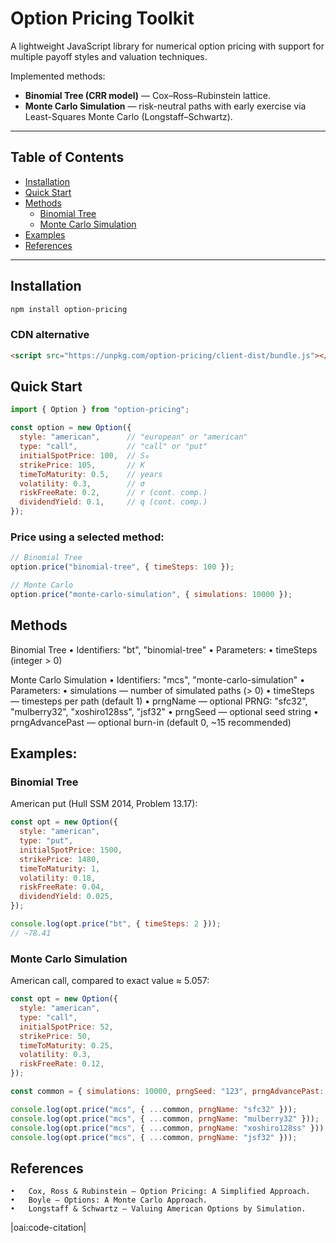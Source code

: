 # Option Pricing Toolkit

A lightweight JavaScript library for numerical option pricing with support for multiple payoff styles and valuation techniques.

Implemented methods:
- **Binomial Tree (CRR model)** — Cox–Ross–Rubinstein lattice.
- **Monte Carlo Simulation** — risk-neutral paths with early exercise via Least-Squares Monte Carlo (Longstaff–Schwartz).

---

## Table of Contents
- [Installation](#installation)
- [Quick Start](#quick-start)
- [Methods](#methods)
  - [Binomial Tree](#binomial-tree)
  - [Monte Carlo Simulation](#monte-carlo-simulation)
- [Examples](#examples)
- [References](#references)

---

## Installation

```bash
npm install option-pricing
```


### CDN alternative

```HTML
<script src="https://unpkg.com/option-pricing/client-dist/bundle.js"></script>
```

## Quick Start

```Javascript
import { Option } from "option-pricing";

const option = new Option({
  style: "american",      // "european" or "american"
  type: "call",           // "call" or "put"
  initialSpotPrice: 100,  // S₀
  strikePrice: 105,       // K
  timeToMaturity: 0.5,    // years
  volatility: 0.3,        // σ
  riskFreeRate: 0.2,      // r (cont. comp.)
  dividendYield: 0.1,     // q (cont. comp.)
});
```
### Price using a selected method:

```Javascript
// Binomial Tree
option.price("binomial-tree", { timeSteps: 100 });

// Monte Carlo
option.price("monte-carlo-simulation", { simulations: 10000 });
```

## Methods

Binomial Tree
	•	Identifiers: "bt", "binomial-tree"
	•	Parameters:
	•	timeSteps (integer > 0)

Monte Carlo Simulation
	•	Identifiers: "mcs", "monte-carlo-simulation"
	•	Parameters:
	•	simulations — number of simulated paths (> 0)
	•	timeSteps — timesteps per path (default 1)
	•	prngName — optional PRNG: "sfc32", "mulberry32", "xoshiro128ss", "jsf32"
	•	prngSeed — optional seed string
	•	prngAdvancePast — optional burn-in (default 0, ~15 recommended)

## Examples:

### Binomial Tree

American put (Hull SSM 2014, Problem 13.17):
```Javascript
const opt = new Option({
  style: "american",
  type: "put",
  initialSpotPrice: 1500,
  strikePrice: 1480,
  timeToMaturity: 1,
  volatility: 0.18,
  riskFreeRate: 0.04,
  dividendYield: 0.025,
});

console.log(opt.price("bt", { timeSteps: 2 }));
// ~78.41
```

### Monte Carlo Simulation

American call, compared to exact value ≈ 5.057:

```Javascript
const opt = new Option({
  style: "american",
  type: "call",
  initialSpotPrice: 52,
  strikePrice: 50,
  timeToMaturity: 0.25,
  volatility: 0.3,
  riskFreeRate: 0.12,
});

const common = { simulations: 10000, prngSeed: "123", prngAdvancePast: 15 };

console.log(opt.price("mcs", { ...common, prngName: "sfc32" }));
console.log(opt.price("mcs", { ...common, prngName: "mulberry32" }));
console.log(opt.price("mcs", { ...common, prngName: "xoshiro128ss" }));
console.log(opt.price("mcs", { ...common, prngName: "jsf32" }));
```

## References
	•	Cox, Ross & Rubinstein — Option Pricing: A Simplified Approach.
	•	Boyle — Options: A Monte Carlo Approach.
	•	Longstaff & Schwartz — Valuing American Options by Simulation.

|oai:code-citation|
